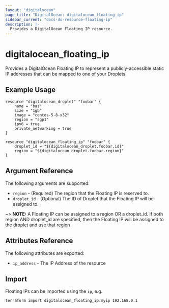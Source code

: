 ```yaml
---
layout: "digitalocean"
page_title: "DigitalOcean: digitalocean_floating_ip"
sidebar_current: "docs-do-resource-floating-ip"
description: |-
  Provides a DigitalOcean Floating IP resource.
---
```


# digitalocean\_floating_ip

Provides a DigitalOcean Floating IP to represent a publicly-accessible static IP addresses that can be mapped to one of your Droplets.

## Example Usage

```
resource "digitalocean_droplet" "foobar" {
    name = "baz"
    size = "1gb"
    image = "centos-5-8-x32"
    region = "sgp1"
    ipv6 = true
    private_networking = true
}

resource "digitalocean_floating_ip" "foobar" {
    droplet_id = "${digitalocean_droplet.foobar.id}"
    region = "${digitalocean_droplet.foobar.region}"
}
```

## Argument Reference

The following arguments are supported:

* `region` - (Required) The region that the Floating IP is reserved to.
* `droplet_id` - (Optional) The ID of Droplet that the Floating IP will be assigned to.

~> **NOTE:** A Floating IP can be assigned to a region OR a droplet_id. If both region AND droplet_id are specified, then the Floating IP will be assigned to the droplet and use that region

## Attributes Reference

The following attributes are exported:

* `ip_address` - The IP Address of the resource

## Import

Floating IPs can be imported using the `ip`, e.g. 

```
terraform import digitalocean_floating_ip.myip 192.168.0.1
```
